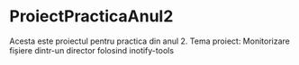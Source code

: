# ProiectPracticaAnul2
Acesta este proiectul pentru practica din anul 2.
Tema proiect: Monitorizare fișiere dintr-un director folosind inotify-tools
